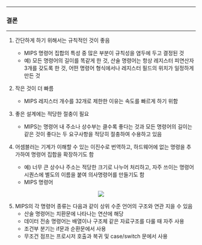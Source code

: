 -----
### 결론
-----
1. 간단하게 하기 위해서는 규칙적인 것이 좋음
   - MIPS 명령어 집합의 특성 중 많은 부분이 규칙성을 염두에 두고 결정된 것
   - 예) 모든 명령어의 길이를 똑같게 한 것, 산술 명령어는 항상 레지스터 피연산자 3개를 갖도록 한 것, 어떤 명령어 형식에서나 레지스터 필드의 위치가 일정하게 만든 것

2. 작은 것이 더 빠름
   - MIPS 레지스터 개수를 32개로 제한한 이유는 속도를 빠르게 하기 위함

3. 좋은 설계에는 적당한 절충이 필요
   - MIPS는 명령어 내 주소나 상수부는 클수록 좋다는 것과 모든 명령어의 길이는 같은 것이 좋다는 두 요구사항을 적당히 절충하여 수용하고 있음

4. 어셈블러는 기계가 이해할 수 있는 이진수로 번역하고, 하드웨어에 없는 명령을 추가하여 명령어 집합을 확장하기도 함
   - 예) 너무 큰 상수나 주소는 적당한 크기로 나누어 처리하고, 자주 쓰이는 명령어 시퀀스에 별도의 이름을 붙여 의사명령어를 만들기도 함
   - MIPS 명령어
<div align="center">
<img src="https://github.com/user-attachments/assets/24eccecc-4a28-45cf-a962-0c041c5d5ec0">
</div>

5. MIPS의 각 명령어 종류는 다음과 같이 상위 수준 언어의 구조와 연관 지을 수 있음
   - 산술 명령어는 치환문에 나타나는 연산에 해당
   - 데이터 전송 명령어는 배열이나 구조체 같은 자료구조를 다룰 때 자주 사용
   - 조건부 분기는 if문과 순환문에서 사용
   - 무조건 점프는 프로시저 호출과 복귀 및 case/switch 문에서 사용

